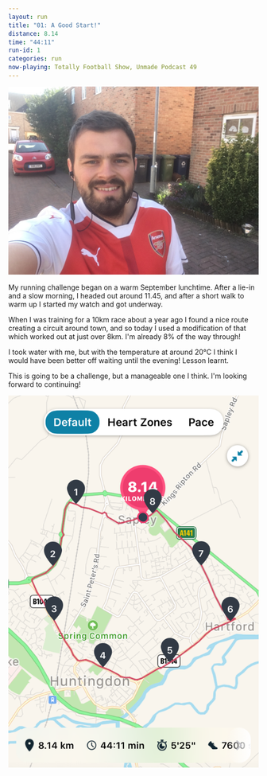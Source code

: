 ```yaml
---
layout: run
title: "01: A Good Start!"
distance: 8.14
time: "44:11"
run-id: 1
categories: run
now-playing: Totally Football Show, Unmade Podcast 49
---
```


![Before the run!](/assets/images/2020-09-19/before.jpg)

My running challenge began on a warm September lunchtime. After a lie-in and a slow morning, I headed out around 11.45, and after a short walk to warm up I started my watch and got underway.

When I was training for a 10km race about a year ago I found a nice route creating a circuit around town, and so today I used a modification of that which worked out at just over 8km. I'm already 8% of the way through!

I took water with me, but with the temperature at around 20°C I think I would have been better off waiting until the evening! Lesson learnt.

This is going to be a challenge, but a manageable one I think. I'm looking forward to continuing!

![A map from Fitbit of my run](/assets/images/2020-09-19/fitbit-map.png)